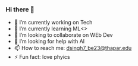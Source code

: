 ### Hi there 👋

- 🔭 I’m currently working on Tech
- 🌱 I’m currently learning ML<>
- 👯 I’m looking to collaborate on WEb Dev
- 🤔 I’m looking for help with AI
- 📫 How to reach me: dsingh7_be23@thapar.edu
- ⚡ Fun fact: love phyics

